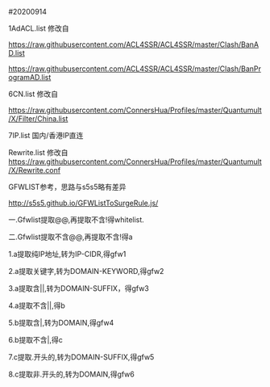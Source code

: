 #20200914

1AdACL.list
修改自

https://raw.githubusercontent.com/ACL4SSR/ACL4SSR/master/Clash/BanAD.list

https://raw.githubusercontent.com/ACL4SSR/ACL4SSR/master/Clash/BanProgramAD.list

6CN.list 
修改自

https://raw.githubusercontent.com/ConnersHua/Profiles/master/Quantumult/X/Filter/China.list

7IP.list 国内/香港IP直连

Rewrite.list 修改自
https://raw.githubusercontent.com/ConnersHua/Profiles/master/Quantumult/X/Rewrite.conf

GFWLIST参考，思路与s5s5略有差异

http://s5s5.github.io/GFWListToSurgeRule.js/

一.Gfwlist提取@@,再提取不含!得whitelist.

二.Gfwlist提取不含@@,再提取不含!得a

1.a提取纯IP地址,转为IP-CIDR,得gfw1

2.a提取关键字,转为DOMAIN-KEYWORD,得gfw2

3.a提取含||,转为DOMAIN-SUFFIX，得gfw3

4.a提取不含||,得b

5.b提取含|,转为DOMAIN,得gfw4

6.b提取不含|,得c

7.c提取.开头的,转为DOMAIN-SUFFIX,得gfw5

8.c提取非.开头的,转为DOMAIN,得gfw6
